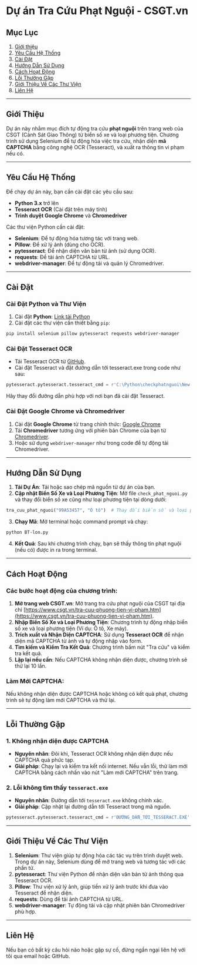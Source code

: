 
# **Dự án Tra Cứu Phạt Nguội - CSGT.vn**

## **Mục Lục**
1. [Giới thiệu](#giới-thiệu)
2. [Yêu Cầu Hệ Thống](#yêu-cầu-hệ-thống)
3. [Cài Đặt](#cài-đặt)
4. [Hướng Dẫn Sử Dụng](#hướng-dẫn-sử-dụng)
5. [Cách Hoạt Động](#cách-hoạt-động)
6. [Lỗi Thường Gặp](#lỗi-thường-gặp)
7. [Giới Thiệu Về Các Thư Viện](#giới-thiệu-về-các-thư-viện)
8. [Liên Hệ](#liên-hệ)

---

## **Giới Thiệu**

Dự án này nhằm mục đích tự động tra cứu **phạt nguội** trên trang web của CSGT (Cảnh Sát Giao Thông) từ biển số xe và loại phương tiện. Chương trình sử dụng Selenium để tự động hóa việc tra cứu, nhận diện **mã CAPTCHA** bằng công nghệ OCR (Tesseract), và xuất ra thông tin vi phạm nếu có.

---

## **Yêu Cầu Hệ Thống**

Để chạy dự án này, bạn cần cài đặt các yêu cầu sau:

- **Python 3.x** trở lên
- **Tesseract OCR** (Cài đặt trên máy tính)
- **Trình duyệt Google Chrome** và **Chromedriver**

Các thư viện Python cần cài đặt:
- **Selenium**: Để tự động hóa tương tác với trang web.
- **Pillow**: Để xử lý ảnh (dùng cho OCR).
- **pytesseract**: Để nhận diện văn bản từ ảnh (sử dụng OCR).
- **requests**: Để tải ảnh CAPTCHA từ URL.
- **webdriver-manager**: Để tự động tải và quản lý Chromedriver.

---

## **Cài Đặt**

### **Cài Đặt Python và Thư Viện**
1. Cài đặt **Python**: [Link tải Python](https://www.python.org/downloads/)
2. Cài đặt các thư viện cần thiết bằng `pip`:
```bash
pip install selenium pillow pytesseract requests webdriver-manager
```

### **Cài Đặt Tesseract OCR**
- Tải Tesseract OCR từ [GitHub](https://github.com/tesseract-ocr/tesseract).
- Cài đặt Tesseract và đặt đường dẫn tới tesseract.exe trong code như sau:
```python
pytesseract.pytesseract.tesseract_cmd = r'C:\Python\checkphatnguoi\New folder\tesseract.exe'
```
Hãy thay đổi đường dẫn phù hợp với nơi bạn đã cài đặt Tesseract.

### **Cài Đặt Google Chrome và Chromedriver**
1. Cài đặt **Google Chrome** từ trang chính thức: [Google Chrome](https://www.google.com/chrome/)
2. Tải **Chromedriver** tương ứng với phiên bản Chrome của bạn từ [Chromedriver](https://sites.google.com/a/chromium.org/chromedriver/).
3. Hoặc sử dụng `webdriver-manager` như trong code để tự động tải Chromedriver.

---

## **Hướng Dẫn Sử Dụng**

1. **Tải Dự Án**: Tải hoặc sao chép mã nguồn từ dự án của bạn.
2. **Cập nhật Biển Số Xe và Loại Phương Tiện**: Mở file `check_phat_nguoi.py` và thay đổi biển số xe cũng như loại phương tiện tại dòng dưới:
```python
tra_cuu_phat_nguoi("99A53457", "Ô tô")  # Thay đổi biển số và loại phương tiện
```
3. **Chạy Mã**: Mở terminal hoặc command prompt và chạy:
```bash
python BT-lon.py
```
4. **Kết Quả**: Sau khi chương trình chạy, bạn sẽ thấy thông tin phạt nguội (nếu có) được in ra trong terminal.

---

## **Cách Hoạt Động**

### **Các bước hoạt động của chương trình:**

1. **Mở trang web CSGT.vn**: Mở trang tra cứu phạt nguội của CSGT tại địa chỉ [https://www.csgt.vn/tra-cuu-phuong-tien-vi-pham.htm](https://www.csgt.vn/tra-cuu-phuong-tien-vi-pham.htm).
2. **Nhập Biển Số Xe và Loại Phương Tiện**: Chương trình tự động nhập biển số xe và loại phương tiện (Ví dụ: Ô tô, Xe máy).
3. **Trích xuất và Nhận Diện CAPTCHA**: Sử dụng **Tesseract OCR** để nhận diện mã CAPTCHA từ ảnh và tự động nhập vào form.
4. **Tìm kiếm và Kiểm Tra Kết Quả**: Chương trình bấm nút "Tra cứu" và kiểm tra kết quả.
5. **Lặp lại nếu cần**: Nếu CAPTCHA không nhận diện được, chương trình sẽ thử lại 10 lần.

### **Làm Mới CAPTCHA**:
Nếu không nhận diện được CAPTCHA hoặc không có kết quả phạt, chương trình sẽ tự động làm mới CAPTCHA và thử lại.

---

## **Lỗi Thường Gặp**

### **1. Không nhận diện được CAPTCHA**
- **Nguyên nhân**: Đôi khi, Tesseract OCR không nhận diện được nếu CAPTCHA quá phức tạp.
- **Giải pháp**: Chạy lại và kiểm tra kết nối internet. Nếu vẫn lỗi, thử làm mới CAPTCHA bằng cách nhấn vào nút "Làm mới CAPTCHA" trên trang.

### **2. Lỗi không tìm thấy `tesseract.exe`**
- **Nguyên nhân**: Đường dẫn tới `tesseract.exe` không chính xác.
- **Giải pháp**: Cập nhật lại đường dẫn tới Tesseract trong mã nguồn.
```python
pytesseract.pytesseract.tesseract_cmd = r'ĐƯỜNG_DẪN_TỚI_TESSERACT.EXE'
```

---

## **Giới Thiệu Về Các Thư Viện**

1. **Selenium**: Thư viện giúp tự động hóa các tác vụ trên trình duyệt web. Trong dự án này, Selenium dùng để mở trang web và tương tác với các phần tử.
2. **pytesseract**: Thư viện Python để nhận diện văn bản từ ảnh thông qua Tesseract OCR.
3. **Pillow**: Thư viện xử lý ảnh, giúp tiền xử lý ảnh trước khi đưa vào Tesseract để nhận diện.
4. **requests**: Dùng để tải ảnh CAPTCHA từ URL.
5. **webdriver-manager**: Tự động tải và cập nhật phiên bản Chromedriver phù hợp.

---

## **Liên Hệ**

Nếu bạn có bất kỳ câu hỏi nào hoặc gặp sự cố, đừng ngần ngại liên hệ với tôi qua email hoặc GitHub.


